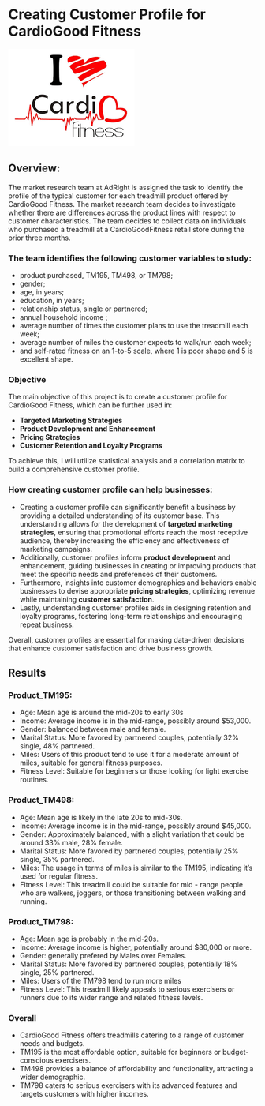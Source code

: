 # Creating Customer Profile for CardioGood Fitness
![alt text](<images (1).png>)
## Overview:
The market research team at AdRight is assigned the task to identify the profile of the typical customer for each treadmill product offered by CardioGood Fitness. The market research team decides to investigate whether there are differences across the product lines with respect to customer characteristics. The team decides to collect data on individuals who purchased a treadmill at a CardioGoodFitness retail store during the prior three months. 

### The team identifies the following customer variables to study: 
  - product purchased, TM195, TM498, or TM798; 
  - gender; 
  - age, in years; 
  - education, in years; 
  - relationship status, single or partnered; 
  - annual household income ; 
  - average number of times the customer plans to use the treadmill each week; 
  - average number of miles the customer expects to walk/run each week; 
  - and self-rated fitness on an 1-to-5 scale, where 1 is poor shape and 5 is excellent shape.

  ### Objective
The main objective of this project is to create a customer profile for CardioGood Fitness, which can be further used in:

- **Targeted Marketing Strategies**
- **Product Development and Enhancement**
- **Pricing Strategies**
- **Customer Retention and Loyalty Programs**

To achieve this, I will utilize statistical analysis and a correlation matrix to build a comprehensive customer profile.

### How creating customer profile can help businesses:
- Creating a customer profile can significantly benefit a business by providing a detailed understanding of its customer base. This understanding allows for the development of **targeted marketing strategies**, ensuring that promotional efforts reach the most receptive audience, thereby increasing the efficiency and effectiveness of marketing campaigns. 
- Additionally, customer profiles inform **product development** and enhancement, guiding businesses in creating or improving products that meet the specific needs and preferences of their customers. 
- Furthermore, insights into customer demographics and behaviors enable businesses to devise appropriate **pricing strategies**, optimizing revenue while maintaining **customer satisfaction**. 
- Lastly, understanding customer profiles aids in designing retention and loyalty programs, fostering long-term relationships and encouraging repeat business. 

Overall, customer profiles are essential for making data-driven decisions that enhance customer satisfaction and drive business growth.

## Results 
### Product_TM195:

- Age: Mean age is around the mid-20s to early 30s
- Income: Average income is in the mid-range, possibly around $53,000.
- Gender: balanced between male and female.
- Marital Status: More favored by partnered couples, potentially 32% single, 48% partnered.
- Miles:  Users of this product tend to use it for a moderate amount of miles, suitable for general fitness purposes.
- Fitness Level: Suitable for beginners or those looking for light exercise routines.

### Product_TM498:

- Age: Mean age is likely in the late 20s to mid-30s.
- Income: Average income is in the mid-range, possibly around $45,000.
- Gender: Approximately balanced, with a slight variation that could be around 33% male, 28% female.
- Marital Status: More favored by partnered couples, potentially 25% single, 35% partnered.
- Miles: The usage in terms of miles is similar to the TM195, indicating it’s used for regular fitness.
- Fitness Level: This treadmill could be suitable for mid - range people who are walkers, joggers, or those transitioning between walking and running.

### Product_TM798:

- Age: Mean age is probably in the mid-20s.
- Income: Average income is higher, potentially around $80,000 or more.
- Gender: generally prefered by Males over Females.
- Marital Status: More favored by partnered couples, potentially 18% single, 25% partnered.
- Miles: Users of the TM798 tend to run more miles
- Fitness Level: This treadmill likely appeals to serious exercisers or runners due to its wider range and related fitness levels.

### Overall
- CardioGood Fitness offers treadmills catering to a range of customer needs and budgets.
- TM195 is the most affordable option, suitable for beginners or budget-conscious exercisers.
- TM498 provides a balance of affordability and functionality, attracting a wider demographic.
- TM798 caters to serious exercisers with its advanced features and targets customers with higher incomes.







